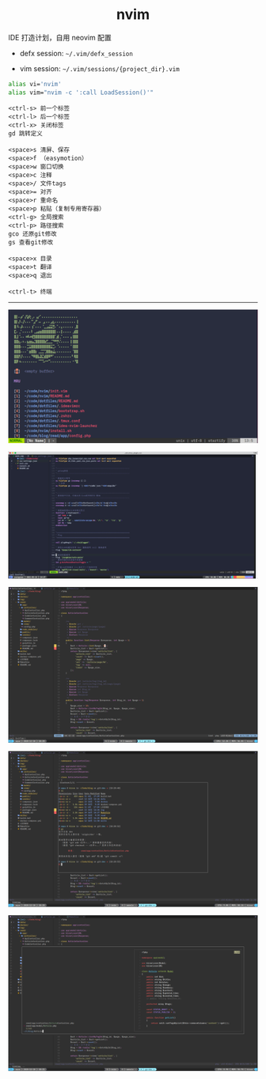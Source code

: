 <h1 align="center"> nvim </h1>

IDE 打造计划，自用 neovim 配置

* defx session: `~/.vim/defx_session`

* vim session: `~/.vim/sessions/{project_dir}.vim`

```sh
alias vi='nvim'
alias vim="nvim -c ':call LoadSession()'"
```

```
<ctrl-s> 前一个标签
<ctrl-l> 后一个标签
<ctrl-x> 关闭标签
gd 跳转定义

<space>s 清屏、保存
<space>f （easymotion）
<space>w 窗口切换
<space>c 注释
<space>/ 文件tags
<space>= 对齐
<space>r 重命名
<space>p 粘贴（复制专用寄存器）
<ctrl-g> 全局搜索
<ctrl-p> 路径搜索
gco 还原git修改
gs 查看git修改

<space>x 目录
<space>t 翻译
<space>q 退出

<ctrl-t> 终端
```

---

![](https://raw.githubusercontent.com/moonprism/cdn/master/image/nvim-d.png)

![](https://raw.githubusercontent.com/moonprism/cdn/master/image/nvim-0.png)

![](https://raw.githubusercontent.com/moonprism/cdn/master/image/nvim-a.png)

![](https://raw.githubusercontent.com/moonprism/cdn/master/image/nvim-b.png)

![](https://raw.githubusercontent.com/moonprism/cdn/master/image/nvim-c.png)

